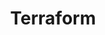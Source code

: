---
title: Terraform
sidebar_position: 1
tags: ['Infrastructure Automation', 'Infrastructure as Code', 'Terraform', 'Terraform Cloud', 'Terraform Enterprise']
---
